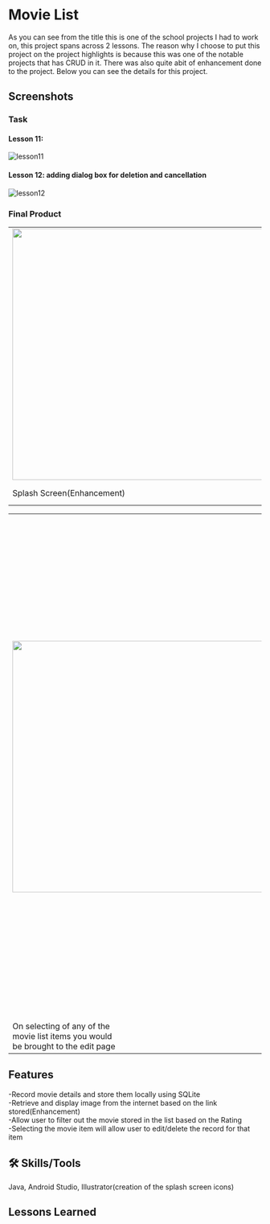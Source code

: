 # Movie List 
As you can see from the title this is one of the school projects I had to work on, this project spans across 2 lessons. 
The reason why I choose to put this project on the project highlights is because this was one of the notable projects that has CRUD in it.
There was also quite abit of enhancement done to the project. Below you can see the details for this project.

## Screenshots

### Task
#### Lesson 11:
![lesson11](https://github.com/BlackNet13/moreMoviesLesson12/assets/123053395/58aa4095-350f-47ba-88f1-b525559a06e6)

#### Lesson 12: adding dialog box for deletion and cancellation
![lesson12](https://github.com/BlackNet13/moreMoviesLesson12/assets/123053395/0f3f498e-eb68-4e82-8b33-185a6653cd63)


### Final Product
<table>
  <tr>
    <td>
    <!--<img src="https://your-image-url.type" width="100" height="100">-->
  <img src="https://github.com/BlackNet13/moreMoviesLesson12/assets/123053395/093e3deb-7b80-4790-94a4-23d7dff55d3c" height ="500">
</td>
    <td>
<img src="https://github.com/BlackNet13/moreMoviesLesson12/assets/123053395/6c6a8ac1-04aa-4c7d-a92f-1c3d2b5812ef" height = "500">    
    </td>
    <td>
<img src="https://github.com/BlackNet13/moreMoviesLesson12/assets/123053395/bdbcb1d1-9155-47fa-839b-3ccc1334fd88" height ="500">
    </td>
    <td>
     <img src="https://github.com/BlackNet13/moreMoviesLesson12/assets/123053395/8e007375-ee52-41d9-a628-d487f905ec66" height = "500">
    </td>
    </tr>
  <tr>
    <td>Splash Screen(Enhancement)</td>
    <td>User Input, Takes in<br> image links(Enhancement)</td>
    <td>Show Movie List, Display<br> Movie Image(Enhancement)</td>
    <td>Filter based on rating</td>
  </tr>
</table>
<table>
  <tr>
    <td>
      <img src="https://github.com/BlackNet13/moreMoviesLesson12/assets/123053395/fce22497-a207-4d31-9152-e608d583e5ba" height = "500">
    </td>
    <td>
      <img src="https://github.com/BlackNet13/moreMoviesLesson12/assets/123053395/880428b1-f0b8-474e-93d8-f686e6e8922f" height = "500">
      <img src="https://github.com/BlackNet13/moreMoviesLesson12/assets/123053395/4126fde0-4bb6-4e48-b1a0-1dea68658394" height = "500">
    </td>
    
  </tr>
  <tr>
    <td>On selecting of any of the <br>movie list items you would <br>be brought to the edit page</td>
    <td>Confirmation screen for delete and <br>cancellation from the edit page</td>
  </tr>
</table>

## Features
-Record movie details and store them locally using SQLite
<br>-Retrieve and display image from the internet based on the link stored(Enhancement)
<br>-Allow user to filter out the movie stored in the list based on the Rating
<br>-Selecting the movie item will allow user to edit/delete the record for that item

## 🛠 Skills/Tools
Java, Android Studio, Illustrator(creation of the splash screen icons)

## Lessons Learned

